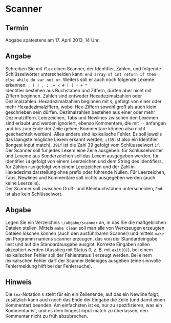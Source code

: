 # Scanner 

## Termin
Abgabe spätestens am 17. April 2013, 14 Uhr.

## Angabe
Schreiben Sie mit `flex` einen Scanner, der Identifier, Zahlen, und folgende Schlüsselwörter unterscheiden kann: `end array of int return if then else while do var not or`. Weiters soll er auch noch folgende Lexeme erkennen: `; ( ) , : := < # [ ] - + *`  
Identifier bestehen aus Buchstaben und Ziffern, dürfen aber nicht mit Ziffern beginnen. Zahlen sind entweder Hexadezimalzahlen oder Dezimalzahlen. Hexadezimalzahlen beginnen mit `$`, gefolgt von einer oder mehr Hexadezimalziffern, wobei Hex-Ziffern sowohl groß als auch klein geschrieben sein dürfen. Dezimalzahlen bestehen aus einer oder mehr Dezimalziffern. Leerzeichen, Tabs und Newlines zwischen den Lexemen sind erlaubt und werden ignoriert, ebenso Kommentare, die mit `--` anfangen und bis zum Ende der Zeile gehen; Kommentare können also nicht geschachtelt werden). Alles andere sind lexikalische Fehler. Es soll jeweils das läangste mögliche Lexem erkannt werden, `if39` ist also ein Identifier (longest input match), `39if` ist die Zahl 39 gefolgt vom Schlüusselwort `if`.  
Der Scanner soll für jedes Lexem eine Zeile ausgeben: für Schlüsselwörter und Lexeme aus Sonderzeichen soll das Lexem ausgegeben werden, für Identifier `id` gefolgt von einem Leerzeichen und dem String des Identifiers, für Zahlen `num` gefolgt von einem Leerzeichen und der Zahl in Hexadezimaldarstellung ohne prefix oder führende Nullen. Für Leerzeichen, Tabs, Newlines und Kommentare soll nichts ausgegeben werden (auch keine Leerzeile).  
Der Scanner soll zwischen Groß- und Kleinbuchstaben unterscheiden, `End` ist also kein Schlüsselwort.

## Abgabe
Legen Sie ein Verzeichnis `~/abgabe/scanner` an, in das Sie die maßgeblichen Dateien stellen. Mittels `make clean` soll man alle von Werkzeugen erzeugten Dateien löschen können (auch den ausführbaren Scanner) und mittels `make` ein Programm namens scanner erzeugen, das von der Standardeingabe liest und auf die Standardausgabe ausgibt. Korrekte Eingaben sollen akzeptiert werden (Ausstieg mit Status 0, z. B. mit `exit(0)`), bei einem lexikalischen Fehler soll der Fehlerstatus 1 erzeugt werden. Bei einem lexikalischen Fehler darf der Scanner Beliebiges ausgeben (eine sinnvolle Fehlermeldung hilft bei der Fehlersuche).

## Hinweis
Die `lex`-Notation `$` steht für ein ein Zeilenende, auf das ein Newline folgt; zusätzlich kann auch noch das Ende der Eingabe die Zeile (und damit einen Kommentar) beenden. Am einfachsten ist es, nur zu spezifizieren, was ein Kommentar ist, und es dem longest input match zu überlassen, den Kommentar nicht zu früh abzubrechen.

